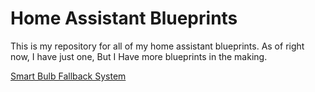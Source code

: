 # Home Assistant Blueprints

This is my repository for all of my home assistant blueprints. As of right now, I have just one, But I Have more blueprints in the making.

[Smart Bulb Fallback System](https://github.com/andrewamidei/home-assistant-blueprints/blob/main/Smart%20Bulb%20Fallback%20System/README.md)